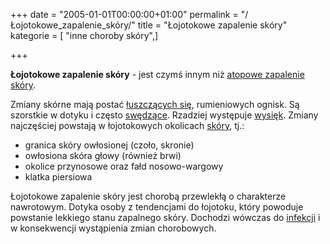 +++
date = "2005-01-01T00:00:00+01:00"
permalink = "/Łojotokowe_zapalenie_skóry/"
title = "Łojotokowe zapalenie skóry"
kategorie = [ "inne choroby skóry",]

+++

**Łojotokowe zapalenie skóry** - jest czymś innym niż [atopowe zapalenie skóry](/atopedia/Atopowe_zapalenie_skóry).

Zmiany skórne mają postać [łuszczących się](/atopedia/Łuszczenie), rumieniowych ognisk. Są szorstkie w dotyku i często [swędzące](/atopedia/Świąd). Rzadziej występuje [wysięk](/atopedia/Wysięk). Zmiany najczęściej powstają w łojotokowych okolicach [skóry](/atopedia/Skóra), tj.:

-   granica skóry owłosionej (czoło, skronie)
-   owłosiona skóra głowy (również brwi)
-   okolice przynosowe oraz fałd nosowo-wargowy
-   klatka piersiowa

Łojotokowe zapalenie skóry jest chorobą przewlekłą o charakterze nawrotowym. Dotyka osoby z tendencjami do łojotoku, który powoduje powstanie lekkiego stanu zapalnego skóry. Dochodzi wówczas do [infekcji](/atopedia/Infekcja_skóry) i w konsekwencji wystąpienia zmian chorobowych.
